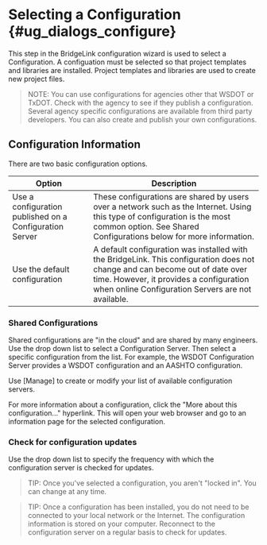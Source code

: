 Selecting a Configuration {#ug_dialogs_configure}
==============================================
This step in the BridgeLink configuration wizard is used to select a Configuration. A configuation must be selected so that project templates and libraries are installed. Project templates and libraries are used to create new project files.

> NOTE: You can use configurations for agencies other that WSDOT or TxDOT. Check with the agency to see if they publish a configuration. Several agency specific configurations are available from third party developers. You can also create and publish your own configurations.

Configuration Information
------------------
There are two basic configuration options. 

Option | Description
------|--------------
Use a configuration published on a Configuration Server | These configurations are shared by users over a network such as the Internet. Using this type of configuration is the most common option. See Shared Configurations below for more information.
Use the default configuration | A default configuration was installed with the BridgeLink. This configuration does not change and can become out of date over time. However, it provides a configuration when online Configuration Servers are not available.

### Shared Configurations ###
Shared configurations are "in the cloud" and are shared by many engineers. Use the drop down list to select a Configuration Server. Then select a specific configuration from the list. For example, the WSDOT Configuration Server provides a WSDOT configuration and an AASHTO configuration.

Use [Manage] to create or modify your list of available configuration servers.

For more information about a configuration, click the "More about this configuration..." hyperlink. This will open your web browser and go to an information page for the selected configuration.

### Check for configuration updates ###
Use the drop down list to specify the frequency with which the configuration server is checked for updates.

> TIP: Once you've selected a configuration, you aren't "locked in". You can change at any time.

> TIP: Once a configuration has been installed, you do not need to be connected to your local network or the Internet. The configuration information is stored on your computer. Reconnect to the configuration server on a regular basis to check for updates.
